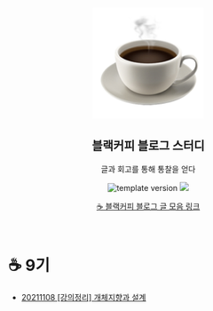 <br/>
<p align="middle" >
  <img width="200px;" src="./src/images/coffee_emoji.png"/>
</p>
<h2 align="middle">블랙커피 블로그 스터디</h2>
<p align="middle">글과 회고를 통해 통찰을 얻다</p>
<p align="middle">
  <img src="https://img.shields.io/badge/version-1.0.0-blue?style=flat-square" alt="template version"/>
  <img src="https://img.shields.io/badge/language-md-md.svg?style=flat-square"/>
</p>

<p align="middle">
  <a href="https://blackcoffee.blog">☕ 블랙커피 블로그 글 모음 링크</a>
</p>

<br/>

# ☕ 9기

- [20211108 [강의정리] 개체지향과 설계](https://cookie-giant-a00.notion.site/1-cfafc1e140874f6ebfdd63118a273b6a)
  <!-- - [YYYYMMDD 게시글 이름](링크) -->
  <!-- - [YYYYMMDD 게시글 이름](링크) -->
